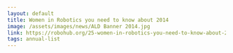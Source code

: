 ```yaml
---
layout: default
title: Women in Robotics you need to know about 2014
image: /assets/images/news/ALD Banner 2014.jpg
link: https://robohub.org/25-women-in-robotics-you-need-to-know-about-2014/
tags: annual-list
---
```

